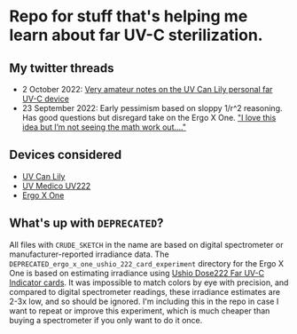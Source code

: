 # Repo for stuff that's helping me learn about far UV-C sterilization.

## My twitter threads
- 2 October 2022: [Very amateur notes on the UV Can Lily personal far UV-C device](https://twitter.com/famulare_mike/status/1576736411616772096)
- 23 September 2022: Early pessimism based on sloppy 1/r^2 reasoning. Has good questions but disregard take on the Ergo X One. ["I love this idea but I’m not seeing the math work out...."](https://twitter.com/famulare_mike/status/1573514122075181056)

## Devices considered
- [UV Can Lily](https://uv-can.com/products/lily-handheld-personal-far-uv-disinfection-light)
- [UV Medico UV222](https://uvmedico.com/lamps/uv222-specifications/)
- [Ergo X One](https://www.ergo-healthtech.com/xone)

## What's up with `DEPRECATED`?
All files with `CRUDE_SKETCH` in the name are based on digital spectrometer or manufacturer-reported irradiance data. The `DEPRECATED_ergo_x_one_ushio_222_card_experiment` directory for the Ergo X One is based on estimating irradiance using [Ushio Dose222 Far UV-C Indicator cards](https://www.ushio.com/products/infection-prevention/dose222-far-uv-c-indicator-cards/##). It was impossible to match colors by eye with precision, and compared to digital spectrometer readings, these irradiance estimates are 2-3x low, and so should be ignored. I'm including this in the repo in case I want to repeat or improve this experiment, which is much cheaper than buying a spectrometer if you only want to do it once.
